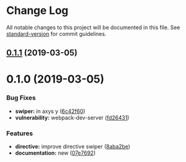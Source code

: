 # Change Log

All notable changes to this project will be documented in this file. See [standard-version](https://github.com/conventional-changelog/standard-version) for commit guidelines.

## [0.1.1](https://github.com/kappys1/ngx-carousel/compare/v0.1.0...v0.1.1) (2019-03-05)



# 0.1.0 (2019-03-05)


### Bug Fixes

* **swiper:** in axys y ([6c42f60](https://github.com/kappys1/ngx-carousel/commit/6c42f60))
* **vulnerability:** webpack-dev-server ([fd26431](https://github.com/kappys1/ngx-carousel/commit/fd26431))


### Features

* **directive:** improve directive swiper ([8aba2be](https://github.com/kappys1/ngx-carousel/commit/8aba2be))
* **documentation:** new ([07e7692](https://github.com/kappys1/ngx-carousel/commit/07e7692))
